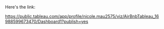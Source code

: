Here's the link:

https://public.tableau.com/app/profile/nicole.mau2575/viz/AirBnbTableau_16988599673470/Dashboard1?publish=yes
